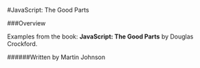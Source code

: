 #JavaScript: The Good Parts

###Overview

Examples from the book:
**JavaScript: The Good Parts** by Douglas Crockford.


######Written by Martin Johnson